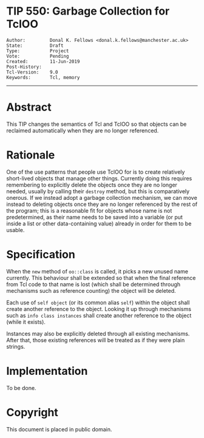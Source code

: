 # TIP 550: Garbage Collection for TclOO
	Author:         Donal K. Fellows <donal.k.fellows@manchester.ac.uk>
	State:          Draft
	Type:           Project
	Vote:           Pending
	Created:        11-Jun-2019
	Post-History: 
	Tcl-Version:    9.0
	Keywords:       Tcl, memory
-----

# Abstract

This TIP changes the semantics of Tcl and TclOO so that objects can be
reclaimed automatically when they are no longer referenced.

# Rationale

One of the use patterns that people use TclOO for is to create relatively
short-lived objects that manage other things. Currently doing this requires
remembering to explicitly delete the objects once they are no longer needed,
usually by calling their `destroy` method, but this is comparatively
onerous. If we instead adopt a garbage collection mechanism, we can move
instead to deleting objects once they are no longer referenced by the rest of
the program; this is a reasonable fit for objects whose name is not
predetermined, as their name needs to be saved into a variable (or put inside
a list or other data-containing value) already in order for them to be usable.

# Specification

When the `new` method of `oo::class` is called, it picks a new unused name
currently. This behaviour shall be extended so that when the final reference
from Tcl code to that name is lost (which shall be determined through
mechanisms such as reference counting) the object will be deleted.

Each use of `self object` (or its common alias `self`) within the object shall
create another reference to the object. Looking it up through mechanisms such
as `info class instances` shall create another reference to the object (while
it exists).

Instances may also be explicitly deleted through all existing mechanisms.
After that, those existing references will be treated as if they were plain
strings.

# Implementation

To be done.

# Copyright

This document is placed in public domain.
